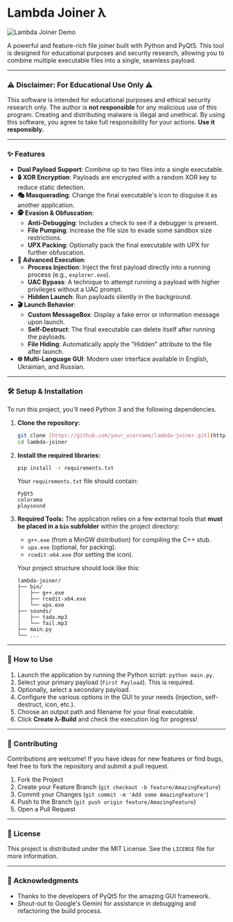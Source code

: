 # Lambda Joiner λ

![Lambda Joiner Demo](https://i.imgur.com/your_demo_link.gif) 
<!-- It's highly recommended to record a short GIF of the app and replace the link above -->

A powerful and feature-rich file joiner built with Python and PyQt5. This tool is designed for educational purposes and security research, allowing you to combine multiple executable files into a single, seamless payload.

---

### ⚠️ Disclaimer: For Educational Use Only ⚠️

This software is intended for educational purposes and ethical security research only. The author is **not responsible** for any malicious use of this program. Creating and distributing malware is illegal and unethical. By using this software, you agree to take full responsibility for your actions. **Use it responsibly.**

---

### ✨ Features

* **Dual Payload Support**: Combine up to two files into a single executable.
* **🔒 XOR Encryption**: Payloads are encrypted with a random XOR key to reduce static detection.
* **🎭 Masquerading**: Change the final executable's icon to disguise it as another application.
* **🕵️ Evasion & Obfuscation**:
    * **Anti-Debugging**: Includes a check to see if a debugger is present.
    * **File Pumping**: Increase the file size to evade some sandbox size restrictions.
    * **UPX Packing**: Optionally pack the final executable with UPX for further obfuscation.
* **🚀 Advanced Execution**:
    * **Process Injection**: Inject the first payload directly into a running process (e.g., `explorer.exe`).
    * **UAC Bypass**: A technique to attempt running a payload with higher privileges without a UAC prompt.
    * **Hidden Launch**: Run payloads silently in the background.
* **🎬 Launch Behavior**:
    * **Custom MessageBox**: Display a fake error or information message upon launch.
    * **Self-Destruct**: The final executable can delete itself after running the payloads.
    * **File Hiding**: Automatically apply the "Hidden" attribute to the file after launch.
* **🌐 Multi-Language GUI**: Modern user interface available in English, Ukrainian, and Russian.

---

### 🛠️ Setup & Installation

To run this project, you'll need Python 3 and the following dependencies.

1.  **Clone the repository:**
    ```bash
    git clone [https://github.com/your_username/lambda-joiner.git](https://github.com/your_username/lambda-joiner.git)
    cd lambda-joiner
    ```

2.  **Install the required libraries:**
    ```bash
    pip install -r requirements.txt
    ```
    Your `requirements.txt` file should contain:
    ```
    PyQt5
    colorama
    playsound
    ```

3.  **Required Tools:**
    The application relies on a few external tools that **must be placed in a `bin` subfolder** within the project directory:
    * `g++.exe` (from a MinGW distribution) for compiling the C++ stub.
    * `upx.exe` (optional, for packing).
    * `rcedit-x64.exe` (for setting the icon).

    Your project structure should look like this:
    ```
    lambda-joiner/
    ├── bin/
    │   ├── g++.exe
    │   ├── rcedit-x64.exe
    │   └── upx.exe
    ├── sounds/
    │   ├── tada.mp3
    │   └── fail.mp3
    ├── main.py
    └── ...
    ```

---

### 🚀 How to Use

1.  Launch the application by running the Python script: `python main.py`.
2.  Select your primary payload (`First Payload`). This is required.
3.  Optionally, select a secondary payload.
4.  Configure the various options in the GUI to your needs (injection, self-destruct, icon, etc.).
5.  Choose an output path and filename for your final executable.
6.  Click **Create λ-Build** and check the execution log for progress!

---

### 🤝 Contributing

Contributions are welcome! If you have ideas for new features or find bugs, feel free to fork the repository and submit a pull request.

1.  Fork the Project
2.  Create your Feature Branch (`git checkout -b feature/AmazingFeature`)
3.  Commit your Changes (`git commit -m 'Add some AmazingFeature'`)
4.  Push to the Branch (`git push origin feature/AmazingFeature`)
5.  Open a Pull Request

---

### 📄 License

This project is distributed under the MIT License. See the `LICENSE` file for more information.

---

### 🙏 Acknowledgments

* Thanks to the developers of PyQt5 for the amazing GUI framework.
* Shout-out to Google's Gemini for assistance in debugging and refactoring the build process.
